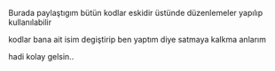 Burada paylaştıgım bütün kodlar eskidir üstünde düzenlemeler yapılıp kullanılabilir 

kodlar bana ait isim degiştirip ben yaptım diye satmaya kalkma anlarım 

hadi kolay gelsin..
